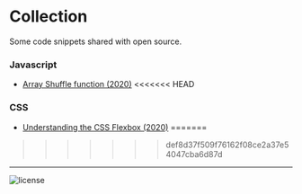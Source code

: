 # Collection

Some code snippets shared with open source.

### Javascript

-   [Array Shuffle function (2020)](https://github.com/gruhh/snippets-collection/blob/master/javascript-array-shuffle/shuffle.js)
<<<<<<< HEAD

### CSS

-   [Understanding the CSS Flexbox (2020)](https://github.com/gruhh/snippets-collection/blob/master/understanding-css-flexbox/flexbox.html)
=======
>>>>>>> def8d37f509f76162f08ce2a37e54047cba6d87d

---

![license](https://img.shields.io/github/license/gruhh/playground)
